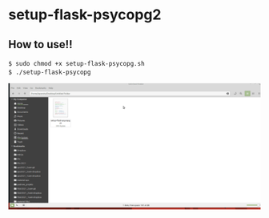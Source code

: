 # setup-flask-psycopg2

## How to use!!

```sh
$ sudo chmod +x setup-flask-psycopg.sh
$ ./setup-flask-psycopg
 ```

![Alt Text](install.gif)

